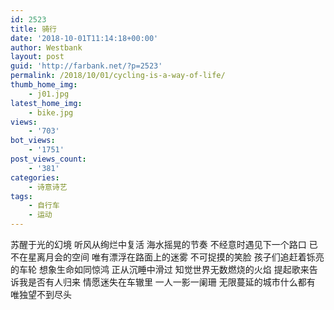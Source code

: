 ```yaml
---
id: 2523
title: 骑行
date: '2018-10-01T11:14:18+00:00'
author: Westbank
layout: post
guid: 'http://farbank.net/?p=2523'
permalink: /2018/10/01/cycling-is-a-way-of-life/
thumb_home_img:
    - j01.jpg
latest_home_img:
    - bike.jpg
views:
    - '703'
bot_views:
    - '1751'
post_views_count:
    - '381'
categories:
    - 诗意诗艺
tags:
    - 自行车
    - 运动
---
```


苏醒于光的幻境 听风从绚烂中复活 海水摇晃的节奏 不经意时遇见下一个路口 已不在星离月会的空间 唯有漂浮在路面上的迷雾 不可捉摸的笑脸 孩子们追赶着铄亮的车轮 想象生命如同惊鸿 正从沉睡中滑过 知觉世界无数燃烧的火焰 提起歌来告诉我是否有人归来 情愿迷失在车辙里 一人一影一阑珊 无限蔓延的城市什么都有 唯独望不到尽头